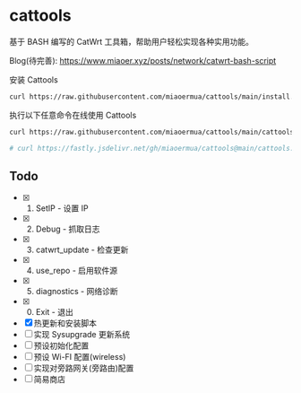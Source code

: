 # cattools

基于 BASH 编写的 CatWrt 工具箱，帮助用户轻松实现各种实用功能。

Blog(待完善): <https://www.miaoer.xyz/posts/network/catwrt-bash-script>

安装 Cattools

```bash
curl https://raw.githubusercontent.com/miaoermua/cattools/main/install.sh | bash
```

执行以下任意命令在线使用 Cattools

```bash
curl https://raw.githubusercontent.com/miaoermua/cattools/main/cattools.sh | bash
```

```bash
# curl https://fastly.jsdelivr.net/gh/miaoermua/cattools@main/cattools.sh | bash
```

## Todo

- [x] 1. SetIP                           -  设置 IP
- [x] 2. Debug                           -  抓取日志
- [x] 3. catwrt_update                   -  检查更新
- [x] 4. use_repo                        -  启用软件源
- [x] 5. diagnostics                     -  网络诊断
- [x] 0. Exit                            -  退出
- [x] 热更新和安装脚本
- [ ] 实现 Sysupgrade 更新系统
- [ ] 预设初始化配置
- [ ] 预设 Wi-FI 配置(wireless)
- [ ] 实现对旁路网关(旁路由)配置
- [ ] 简易商店
